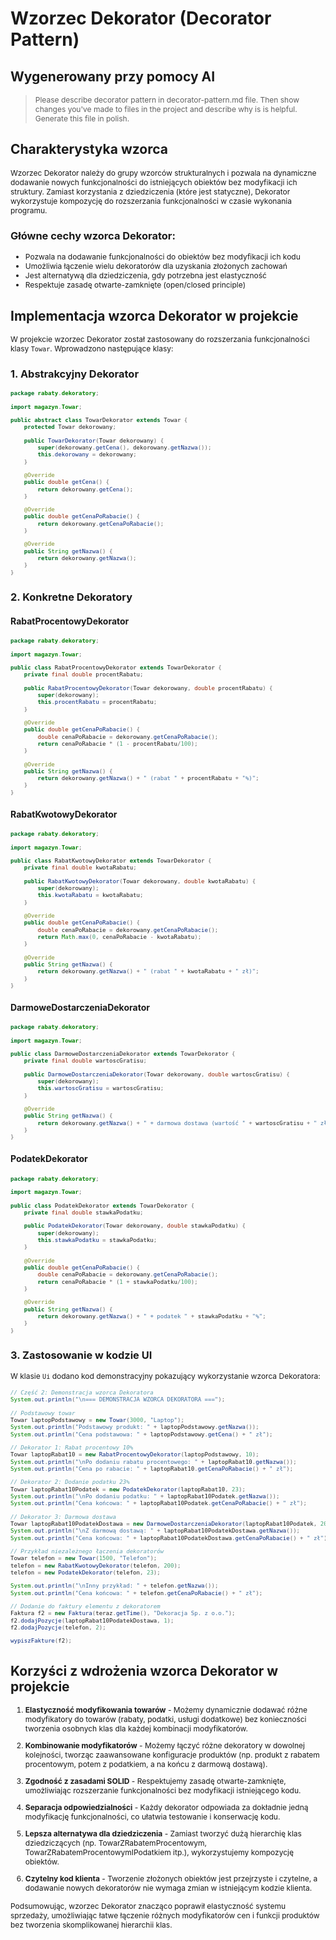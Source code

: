 <style scoped>
 li, p {
    font-size: 9pt;
  }
</style> 

<style scoped>
 pre {
    font-size: 8pt;
  }
</style> 

# Wzorzec Dekorator (Decorator Pattern)
## Wygenerowany przy pomocy AI
>Please describe decorator pattern in decorator-pattern.md file. Then show changes you've made to files in the project and describe why is is helpful.
Generate this file in polish.
## Charakterystyka wzorca

Wzorzec Dekorator należy do grupy wzorców strukturalnych i pozwala na dynamiczne dodawanie nowych funkcjonalności do istniejących obiektów bez modyfikacji ich struktury. Zamiast korzystania z dziedziczenia (które jest statyczne), Dekorator wykorzystuje kompozycję do rozszerzania funkcjonalności w czasie wykonania programu.

### Główne cechy wzorca Dekorator:

- Pozwala na dodawanie funkcjonalności do obiektów bez modyfikacji ich kodu
- Umożliwia łączenie wielu dekoratorów dla uzyskania złożonych zachowań
- Jest alternatywą dla dziedziczenia, gdy potrzebna jest elastyczność
- Respektuje zasadę otwarte-zamknięte (open/closed principle)

## Implementacja wzorca Dekorator w projekcie

W projekcie wzorzec Dekorator został zastosowany do rozszerzania funkcjonalności klasy `Towar`. Wprowadzono następujące klasy:

### 1. Abstrakcyjny Dekorator

```java
package rabaty.dekoratory;

import magazyn.Towar;

public abstract class TowarDekorator extends Towar {
    protected Towar dekorowany;

    public TowarDekorator(Towar dekorowany) {
        super(dekorowany.getCena(), dekorowany.getNazwa());
        this.dekorowany = dekorowany;
    }

    @Override
    public double getCena() {
        return dekorowany.getCena();
    }

    @Override
    public double getCenaPoRabacie() {
        return dekorowany.getCenaPoRabacie();
    }

    @Override
    public String getNazwa() {
        return dekorowany.getNazwa();
    }
}
```

### 2. Konkretne Dekoratory

#### RabatProcentowyDekorator
```java
package rabaty.dekoratory;

import magazyn.Towar;

public class RabatProcentowyDekorator extends TowarDekorator {
    private final double procentRabatu;

    public RabatProcentowyDekorator(Towar dekorowany, double procentRabatu) {
        super(dekorowany);
        this.procentRabatu = procentRabatu;
    }

    @Override
    public double getCenaPoRabacie() {
        double cenaPoRabacie = dekorowany.getCenaPoRabacie();
        return cenaPoRabacie * (1 - procentRabatu/100);
    }

    @Override
    public String getNazwa() {
        return dekorowany.getNazwa() + " (rabat " + procentRabatu + "%)";
    }
}
```

#### RabatKwotowyDekorator
```java
package rabaty.dekoratory;

import magazyn.Towar;

public class RabatKwotowyDekorator extends TowarDekorator {
    private final double kwotaRabatu;

    public RabatKwotowyDekorator(Towar dekorowany, double kwotaRabatu) {
        super(dekorowany);
        this.kwotaRabatu = kwotaRabatu;
    }

    @Override
    public double getCenaPoRabacie() {
        double cenaPoRabacie = dekorowany.getCenaPoRabacie();
        return Math.max(0, cenaPoRabacie - kwotaRabatu);
    }

    @Override
    public String getNazwa() {
        return dekorowany.getNazwa() + " (rabat " + kwotaRabatu + " zł)";
    }
}
```

#### DarmoweDostarczeniaDekorator
```java
package rabaty.dekoratory;

import magazyn.Towar;

public class DarmoweDostarczeniaDekorator extends TowarDekorator {
    private final double wartoscGratisu;

    public DarmoweDostarczeniaDekorator(Towar dekorowany, double wartoscGratisu) {
        super(dekorowany);
        this.wartoscGratisu = wartoscGratisu;
    }

    @Override
    public String getNazwa() {
        return dekorowany.getNazwa() + " + darmowa dostawa (wartość " + wartoscGratisu + " zł)";
    }
}
```

#### PodatekDekorator
```java
package rabaty.dekoratory;

import magazyn.Towar;

public class PodatekDekorator extends TowarDekorator {
    private final double stawkaPodatku;

    public PodatekDekorator(Towar dekorowany, double stawkaPodatku) {
        super(dekorowany);
        this.stawkaPodatku = stawkaPodatku;
    }

    @Override
    public double getCenaPoRabacie() {
        double cenaPoRabacie = dekorowany.getCenaPoRabacie();
        return cenaPoRabacie * (1 + stawkaPodatku/100);
    }

    @Override
    public String getNazwa() {
        return dekorowany.getNazwa() + " + podatek " + stawkaPodatku + "%";
    }
}
```

### 3. Zastosowanie w kodzie UI

W klasie `Ui` dodano kod demonstracyjny pokazujący wykorzystanie wzorca Dekoratora:

```java
// Część 2: Demonstracja wzorca Dekoratora
System.out.println("\n=== DEMONSTRACJA WZORCA DEKORATORA ===");

// Podstawowy towar
Towar laptopPodstawowy = new Towar(3000, "Laptop");
System.out.println("Podstawowy produkt: " + laptopPodstawowy.getNazwa());
System.out.println("Cena podstawowa: " + laptopPodstawowy.getCena() + " zł");

// Dekorator 1: Rabat procentowy 10%
Towar laptopRabat10 = new RabatProcentowyDekorator(laptopPodstawowy, 10);
System.out.println("\nPo dodaniu rabatu procentowego: " + laptopRabat10.getNazwa());
System.out.println("Cena po rabacie: " + laptopRabat10.getCenaPoRabacie() + " zł");

// Dekorator 2: Dodanie podatku 23%
Towar laptopRabat10Podatek = new PodatekDekorator(laptopRabat10, 23);
System.out.println("\nPo dodaniu podatku: " + laptopRabat10Podatek.getNazwa());
System.out.println("Cena końcowa: " + laptopRabat10Podatek.getCenaPoRabacie() + " zł");

// Dekorator 3: Darmowa dostawa
Towar laptopRabat10PodatekDostawa = new DarmoweDostarczeniaDekorator(laptopRabat10Podatek, 20);
System.out.println("\nZ darmową dostawą: " + laptopRabat10PodatekDostawa.getNazwa());
System.out.println("Cena końcowa: " + laptopRabat10PodatekDostawa.getCenaPoRabacie() + " zł");

// Przykład niezależnego łączenia dekoratorów
Towar telefon = new Towar(1500, "Telefon");
telefon = new RabatKwotowyDekorator(telefon, 200);
telefon = new PodatekDekorator(telefon, 23);

System.out.println("\nInny przykład: " + telefon.getNazwa());
System.out.println("Cena końcowa: " + telefon.getCenaPoRabacie() + " zł");

// Dodanie do faktury elementu z dekoratorem
Faktura f2 = new Faktura(teraz.getTime(), "Dekoracja Sp. z o.o.");
f2.dodajPozycje(laptopRabat10PodatekDostawa, 1);
f2.dodajPozycje(telefon, 2);

wypiszFakture(f2);
```

## Korzyści z wdrożenia wzorca Dekorator w projekcie

1. **Elastyczność modyfikowania towarów** - Możemy dynamicznie dodawać różne modyfikatory do towarów (rabaty, podatki, usługi dodatkowe) bez konieczności tworzenia osobnych klas dla każdej kombinacji modyfikatorów.

2. **Kombinowanie modyfikatorów** - Możemy łączyć różne dekoratory w dowolnej kolejności, tworząc zaawansowane konfiguracje produktów (np. produkt z rabatem procentowym, potem z podatkiem, a na końcu z darmową dostawą).

3. **Zgodność z zasadami SOLID** - Respektujemy zasadę otwarte-zamknięte, umożliwiając rozszerzanie funkcjonalności bez modyfikacji istniejącego kodu.

4. **Separacja odpowiedzialności** - Każdy dekorator odpowiada za dokładnie jedną modyfikację funkcjonalności, co ułatwia testowanie i konserwację kodu.

5. **Lepsza alternatywa dla dziedziczenia** - Zamiast tworzyć dużą hierarchię klas dziedziczących (np. TowarZRabatemProcentowym, TowarZRabatemProcentowymIPodatkiem itp.), wykorzystujemy kompozycję obiektów.

6. **Czytelny kod klienta** - Tworzenie złożonych obiektów jest przejrzyste i czytelne, a dodawanie nowych dekoratorów nie wymaga zmian w istniejącym kodzie klienta.

Podsumowując, wzorzec Dekorator znacząco poprawił elastyczność systemu sprzedaży, umożliwiając łatwe łączenie różnych modyfikatorów cen i funkcji produktów bez tworzenia skomplikowanej hierarchii klas.

